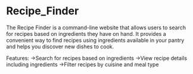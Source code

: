 # Recipe_Finder
The Recipe Finder is a command-line website that allows users to search for recipes based on ingredients they have on hand. It provides a convenient way to find recipes using ingredients available in your pantry and helps you discover new dishes to cook.

Features:
->Search for recipes based on ingredients
->View recipe details including ingredients
->Filter recipes by cuisine and meal type
